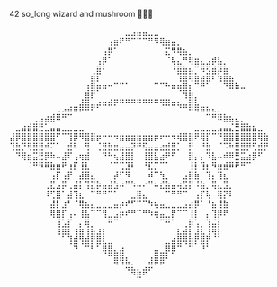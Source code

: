 42 so_long
wizard and mushroom 🧙‍♂️🍄

⠀⠀⠀⠀⠀⠀⠀⠀⠀⠀⠀⠀⠀⠀⠀⠀⠀⠀⠀⠀⣀⣠⣤⣤⣀⣀⠀⠀⠀⠀⠀⠀⠀⠀⠀⠀⠀⠀⠀⠀⠀⠀⠀⠀⠀
⠀⠀⠀⠀⠀⠀⠀⠀⠀⠀⠀⠀⠀⠀⠀⠀⠀⢠⣶⠟⠛⠉⠉⠉⠛⠻⢿⣶⣤⡀⠀⠀⠀⠀⠀⠀⠀⠀⠀⠀⠀⠀⠀⠀⠀
⠀⠀⠀⠀⠀⠀⠀⠀⠀⠀⠀⠀⠀⠀⠀⠀⢠⡿⠁⠀⠀⠀⠀⠀⠀⠀⠀⣍⠻⢿⣦⡀⠀⠀⠀⠀⠀⠀⠀⠀⠀⠀⠀⠀⠀
⠀⠀⠀⠀⠀⠀⠀⠀⠀⠀⠀⠀⠀⠀⠀⢠⡿⠁⠀⠀⠀⠀⠀⠀⠀⠀⠀⠈⢧⣄⠛⢿⣶⣄⣠⡾⣧⡀⠀⠀⠀⠀⠀⠀⠀
⠀⠀⠀⠀⠀⠀⠀⠀⠀⠀⠀⠀⠀⠀⢀⣿⠃⠀⠀⠀⠀⠀⠀⠀⠀⠀⠀⠀⠘⣿⣷⣦⡉⠻⣫⣾⡽⣷⠀⠀⠀⠀⠀⠀⠀
⠀⠀⠀⠀⠀⠀⠀⠀⠀⠀⠀⠀⠀⠀⣿⠇⠀⠀⣀⣀⡀⠀⠀⠀⠀⣀⣀⡀⠀⠸⣿⠻⣿⣾⡿⠃⠹⣿⣷⡀⠀⠀⠀⠀⠀
⠀⠀⠀⠀⠀⠀⠀⠀⠀⠀⠀⠀⠀⣸⣿⠟⠛⠉⠀⠀⠀⠀⠀⠀⠀⠀⠀⠉⠛⠻⣿⣇⠀⠉⠀⠀⠀⠈⠛⠛⠒⠀⠀⠀⠀
⠀⠀⠀⠀⠀⠀⠀⠀⠀⠀⠀⠀⢠⣿⠃⢀⣀⣠⣤⣤⣤⣤⣤⣤⣤⣤⣤⣤⣀⡀⠘⣿⡆⠀⠀⠀⠀⠀⠀⠀⠀⠀⠀⠀⠀
⠀⠀⠀⠀⠀⠀⠀⠀⢀⣠⣴⣶⡿⠿⠟⠋⠉⠉⠁⠀⠀⠀⠀⠀⠀⠀⠈⠉⠉⠙⠛⠿⢿⣶⣦⣄⡀⠀⠀⠀⠀⠀⠀⠀⠀
⠀⠀⠀⠀⢀⣠⣴⣾⠿⠛⠉⠀⠀⠀⠀⠀⠀⠀⠀⠀⠀⠀⠀⠀⠀⠀⠀⠀⠀⠀⠀⠀⠀⠀⠉⠛⠿⣷⣦⣄⡀⠀⠀⠀⠀
⠀⣀⣴⣾⣿⣛⣁⣤⣤⣀⣀⣀⣀⠀⠀⠀⠀⠀⠀⠀⠀⠀⠀⠀⠀⠀⠀⠀⠀⠀⠀⠀⣀⣀⣀⣀⣠⣤⣌⣛⣿⣷⣦⣀⠀
⣼⡿⣿⣿⣿⣿⣿⣿⠋⠉⢹⡿⠻⣿⣿⡶⠒⠒⠲⣶⣶⣶⣶⣶⣶⡶⠖⠒⠲⢾⣿⣿⠟⢿⡏⠉⠙⣿⣿⣿⣿⣿⣿⢿⣷
⢹⣷⡙⢿⣿⣿⠾⠍⠁⠀⣾⠇⠀⢻⠀⢈⣻⣷⣶⣤⣤⡽⠟⢯⣤⣤⣴⣾⣿⡁⠀⡟⠀⠘⣷⠀⠈⠩⠷⣿⣿⡿⢋⣾⡟
⠀⠙⢿⣶⣭⣛⡿⠷⠤⣼⠏⢠⢶⣾⠀⠀⠙⠓⢦⣼⣿⡇⠀⢸⣿⣧⣴⠟⠋⠀⠀⣿⡄⡄⠹⣧⠤⠾⠿⣛⣭⣴⡿⠋⠀
⠀⠀⠀⠈⠛⠻⠿⣷⣶⠟⢰⡏⢸⣇⠀⠀⠀⠈⠉⢉⣹⠇⠀⠘⣏⡉⠉⠁⠀⠀⠀⢸⡇⢹⡆⠻⣶⣾⠿⠟⠛⠉⠀⠀⠀
⠀⠀⠀⠀⠀⠀⠀⢠⡏⢠⡟⠀⣼⣿⣄⠀⠀⠀⡼⠋⠻⠀⠀⠀⠾⠉⢳⡀⠀⠀⣠⣿⣷⠀⢹⡄⢹⣆⠀⠀⠀⠀⠀⠀⠀
⠀⠀⠀⠀⠀⠀⢀⣟⣠⡿⢀⣼⡇⢹⣝⡷⣤⣼⣳⠴⠛⠳⠤⠔⠛⠦⣞⣷⣤⢴⣫⡟⠸⣷⡀⢿⣄⣻⡀⠀⠀⠀⠀⠀⠀
⠀⠀⠀⠀⠀⠀⠸⢋⣿⠁⣼⢹⣆⠀⠉⠛⠛⠉⠁⠀⠀⣀⣿⣄⠀⠀⠀⠉⠛⠛⠉⠀⢠⡏⢧⠀⢿⡝⠇⠀⠀⠀⠀⠀⠀
⠀⠀⠀⠀⠀⠀⠀⣼⡇⣰⠃⠈⢿⣦⣄⣀⣀⣀⣤⡴⠞⠋⠉⠉⠳⢦⣤⣀⣀⣀⣠⣴⡿⠁⠘⣦⢸⣷⠀⠀⠀⠀⠀⠀⠀
⠀⠀⠀⠀⠀⠀⠀⢿⣿⡏⢠⠄⢸⣧⠉⠉⢻⣀⣠⡶⠞⠛⠉⠛⠳⢶⣤⣀⡟⠉⠉⢸⡇⠀⡄⢹⡿⠟⠀⠀⠀⠀⠀⠀⠀
⠀⠀⠀⠀⠀⠀⠀⠀⢸⣡⡏⠀⡄⢿⡀⠀⠀⠛⠉⠀⠀⠀⠀⠀⠀⠀⠉⠛⠁⠀⢀⡿⢡⡀⢹⣬⡇⠀⠀⠀⠀⠀⠀⠀⠀
⠀⠀⠀⠀⠀⠀⠀⠀⠸⡿⣇⢸⣿⢸⣷⣼⡇⠀⠀⠀⠀⠀⠀⠀⠀⠀⠀⠀⠀⣧⣾⡇⣼⣧⣸⢻⡇⠀⠀⠀⠀⠀⠀⠀⠀
⠀⠀⠀⠀⠀⠀⠀⠀⠀⠀⠸⣿⠹⣿⡏⡿⣧⣤⠀⠀⠀⠀⠀⠀⠀⠀⠀⣤⣾⣿⠻⣿⠏⢿⡏⠀⠀⠀⠀⠀⠀⠀⠀⠀⠀
⠀⠀⠀⠀⠀⠀⠀⠀⠀⠀⠀⠈⠀⠀⠁⠀⠻⣿⣦⣾⠀⠀⠀⠀⠀⣶⣤⡟⠟⠀⠀⠀⠀⠈⠀⠀⠀⠀⠀⠀⠀⠀⠀⠀⠀
⠀⠀⠀⠀⠀⠀⠀⠀⠀⠀⠀⠀⠀⠀⠀⠀⠀⠀⢿⢻⣧⡀⠀⠀⣼⡿⡿⠁⠀⠀⠀⠀⠀⠀⠀⠀⠀⠀⠀⠀⠀⠀⠀⠀⠀
⠀⠀⠀⠀⠀⠀⠀⠀⠀⠀⠀⠀⠀⠀⠀⠀⠀⠀⠀⠀⠙⢷⣦⡾⠋⠀⠀⠀⠀⠀⠀⠀⠀⠀⠀⠀⠀⠀⠀⠀⠀⠀⠀⠀⠀
⠀⠀⠀⠀⠀⠀⠀⠀⠀⠀⠀⠀⠀⠀⠀⠀⠀⠀⠀⠀⠀⠀⠉⠀⠀⠀⠀⠀⠀⠀⠀⠀⠀⠀⠀⠀⠀⠀⠀⠀⠀⠀⠀⠀⠀
